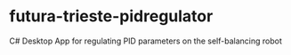 # futura-trieste-pidregulator
C# Desktop App for regulating PID parameters on the self-balancing robot
